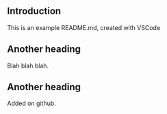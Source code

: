 Introduction
------------

This is an example README.md, created with VSCode

Another heading
---------

Blah blah blah.

Another heading
--
Added on github.

